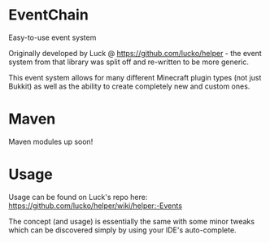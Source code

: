 # EventChain
Easy-to-use event system

Originally developed by Luck @ https://github.com/lucko/helper - the event system from that library was split off and re-written to be more generic.

This event system allows for many different Minecraft plugin types (not just Bukkit) as well as the ability to create completely new and custom ones.

# Maven

Maven modules up soon!

# Usage

Usage can be found on Luck's repo here: https://github.com/lucko/helper/wiki/helper:-Events

The concept (and usage) is essentially the same with some minor tweaks which can be discovered simply by using your IDE's auto-complete.